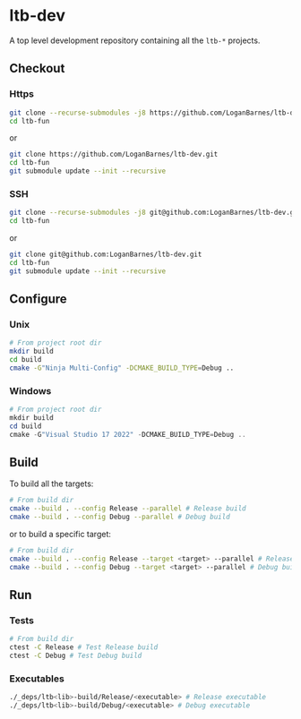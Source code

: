 # ltb-dev

A top level development repository containing all the `ltb-*` projects.

## Checkout

### Https

```bash
git clone --recurse-submodules -j8 https://github.com/LoganBarnes/ltb-dev.git
cd ltb-fun
```

or

```bash
git clone https://github.com/LoganBarnes/ltb-dev.git
cd ltb-fun
git submodule update --init --recursive
```

### SSH

```bash
git clone --recurse-submodules -j8 git@github.com:LoganBarnes/ltb-dev.git
cd ltb-fun
```

or

```bash
git clone git@github.com:LoganBarnes/ltb-dev.git
cd ltb-fun
git submodule update --init --recursive
```

## Configure

### Unix

```bash
# From project root dir
mkdir build
cd build
cmake -G"Ninja Multi-Config" -DCMAKE_BUILD_TYPE=Debug ..
```

### Windows


```powershell
# From project root dir
mkdir build
cd build
cmake -G"Visual Studio 17 2022" -DCMAKE_BUILD_TYPE=Debug ..
```

## Build

To build all the targets:

```bash
# From build dir
cmake --build . --config Release --parallel # Release build
cmake --build . --config Debug --parallel # Debug build
```

or to build a specific target:

```bash
# From build dir
cmake --build . --config Release --target <target> --parallel # Release build
cmake --build . --config Debug --target <target> --parallel # Debug build
```

## Run

### Tests

```bash
# From build dir
ctest -C Release # Test Release build
ctest -C Debug # Test Debug build
```

### Executables

```bash
./_deps/ltb<lib>-build/Release/<executable> # Release executable
./_deps/ltb<lib>-build/Debug/<executable> # Debug executable
```
